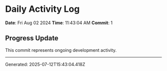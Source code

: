 # Daily Activity Log

**Date**: Fri Aug 02 2024
**Time**: 11:43:04 AM
**Commit**: 1

## Progress Update

This commit represents ongoing development activity.

---
Generated: 2025-07-12T15:43:04.418Z
